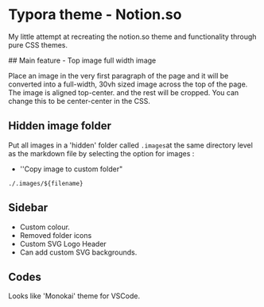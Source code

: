 # Typora theme - Notion.so

My little attempt at recreating the notion.so theme and functionality through pure CSS themes.

## Main feature - Top image full width image

Place an image in the very first paragraph of the page and it will be converted into a full-width, 30vh sized image across the top of the page. 
The image is aligned top-center. and the rest will be cropped. You can change this to be center-center in the CSS.


## Hidden image folder

Put all images in a 'hidden' folder called `.images`at the same directory level as the markdown file by selecting the option for images : 

- ''Copy image to custom folder"

```
./.images/${filename}
```

## Sidebar

- Custom colour.
- Removed folder icons
- Custom SVG Logo Header
- Can add custom SVG backgrounds.


## Codes

Looks like 'Monokai' theme for VSCode.